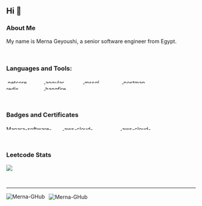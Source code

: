<a name="readme-top"></a>

<!-- PROJECT LOGO -->
## Hi :wave:
<!--<img src="https://media.giphy.com/media/dWNtfE71HBbzn9VMcT/giphy.gif" alt="cat-waving" width="20" height="20">  -->


<!-- ABOUT THE PROJECT -->
### About Me

My name is Merna Geyoushi, a senior software engineer from Egypt.

&nbsp;
<h3 align="left">Languages and Tools:</h3>

<p align="left"> 
  <a href="https://dotnet.microsoft.com/en-us/download" target="_blank" rel="noreferrer">
    <img src="https://upload.wikimedia.org/wikipedia/commons/thumb/7/7d/Microsoft_.NET_logo.svg/250px-Microsoft_.NET_logo.svg.png" alt=".netcore" width="100" height="10"/> 
  </a> 

  <a href="https://www.angular.io/" target="_blank" rel="noreferrer">
    <img src="https://cdn.prod.website-files.com/62876589ec366575fa309b1e/65cbc63ea7d2271f5898837b_Angular%20JS.svg" alt="angular" width="100" height="10"/> 
  </a> 
  
  <a href="https://www.microsoft.com/en-us/sql-server" target="_blank" rel="noreferrer">
    <img src="https://upload.wikimedia.org/wikipedia/commons/thumb/4/41/Microsoft_SQL_Server_2025_icon.svg/1200px-Microsoft_SQL_Server_2025_icon.svg.png" alt="mssql" width="100" height="10"/> 
  </a> 
  
  <a href="https://www.postman.com/" target="_blank" rel="noreferrer">
    <img src="https://cdn.iconscout.com/icon/free/png-256/free-postman-logo-icon-download-in-svg-png-gif-file-formats--technology-social-media-company-vol-5-pack-logos-icons-3030217.png?f=webp" alt="postman" width="100" height="10"/> 
  </a> 
  
  <a href="https://redis.io/" target="_blank" rel="noreferrer">
    <img src="https://dt-cdn.net/hub/logos/redis-open-source.png" alt="redis" width="100" height="10"/> 
  </a> 
  
  <a href="https://www.hangfire.io/" target="_blank" rel="noreferrer">
    <img src="https://encrypted-tbn0.gstatic.com/images?q=tbn:ANd9GcR5nF5ZgK1KJhtzBwuVrrT5f60WbD1Ri_lSGA&s" alt="hangfire" width="100" height="10"/> 
  </a> 
</p>

&nbsp;
<h3 align="left">Badges and Certificates</h3>

<p>
  <a href="https://www.credly.com/badges/4b60570a-cafe-49fe-b9ee-4bf80729d129/public_url" target="_blank" rel="noreferrer">
    <img src="https://images.credly.com/images/c91c5a3f-1026-4d8a-9669-b94ec05636e9/badge-1_2x_1__1_.png" alt="Manara-software-engineer" width="150" height="10"/> 
  </a> 
  <a href="https://www.credly.com/badges/e9c03bbd-e24c-417e-9b9b-f233bc79252c/public_url" target="_blank" rel="noreferrer">
    <img src="https://images.credly.com/size/680x680/images/00634f82-b07f-4bbd-a6bb-53de397fc3a6/image.png" alt="aws-cloud-practitioner" width="150" height="10"/> 
  </a> 
 <a href="https://www.credly.com/badges/e9c03bbd-e24c-417e-9b9b-f233bc79252c/public_url" target="_blank" rel="noreferrer">
    <img src="https://images.credly.com/images/99f74b86-46d7-429d-9d43-2ed446b35af9/blob" alt="aws-cloud-practitioner" 
      width="150" height="10"/> 
  </a> 
</p>

&nbsp;
&nbsp;
<h3 align="left">Leetcode Stats</h3>

![](https://leetcard.jacoblin.cool/mrngsh?theme=radical&font=Chenla&ext=heatmap)


&nbsp;
&nbsp;
<hr>
<p>
  <img align="left" src="https://github-readme-stats.vercel.app/api/top-langs?username=Merna-GHub&show_icons=true&locale=en&layout=compact" alt="Merna-GHub" />
</p>

<p>
  &nbsp;
  <img align="center" src="https://github-readme-stats.vercel.app/api?username=Merna-GHub&show_icons=true&locale=en&layout=compact" alt="Merna-GHub" />
</p>

